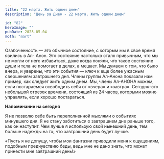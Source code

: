```yaml
---
title: "22 марта. Жить одним днем"
description: "День за Днем - 22 марта. Жить одним днем"

id: "82"
heroImage: ""
pubDate: 2023-05-04
moth: "mart"
---
```


Озабоченность — это обычное состояние, с которым мы в свое время явились в Ал-
Анон. Это состояние настолько стало привычным, что мы не могли от него
избавиться, даже когда поняли, что такое состояние души и тела не помогает в
делах, а мешает. Мы думаем о том, что было вчера, и уверены, что эти события —
ключ к еще более ужасным свершениям завтрашнего дня. Члены группы Ал-Анона
показали нам пример, как следует жить одним днем. Мы, члены Ал-АНОНА можем,
если постараемся освободить себя от «вчера» и «завтра». Сегодня-это небольшой
отрезок времени, состоящий из 24 часов, которыми можно управлять, если хорошо
постараться.

**Напоминание на сегодня**

Я не позволю себе быть переполненной мыслями о событиях минувшего дня. Я не
стану заботиться о завтрашнем дне раньше того, как он наступит. Чем лучше я
использую свой нынешний день, тем больше надежды на то, что завтрашний день
будет лучше.

«Пусть я не допущу, чтобы мои фантазии приводили меня к ощущениям, подобным
предчувствию беды, ведь мне не дано знать, что может принести мне завтрашний
день!»
